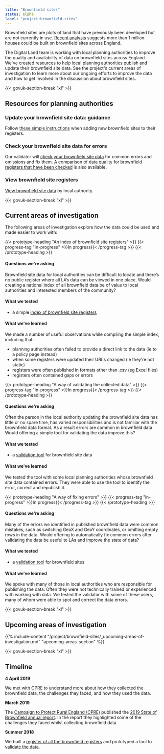 ```yaml
---
title: "Brownfield sites"
status: alpha
label: "project:brownfield-sites"
---
```


Brownfield sites are plots of land that have previously been developed but are not currently in use. [Recent analysis](https://www.cpre.org.uk/resources/housing-and-planning/planning/item/5086-state-of-brownfield-2019) suggests more than 1 million houses could be built on brownfield sites across England.

The Digital Land team is working with local planning authorities to improve the quality and availability of data on brownfield sites across England. We've created resources to help local planning authorities publish and update their brownfield site data. See the project's current areas of investigation to learn more about our ongoing efforts to improve the data and how to get involved in the discussion about brownfield sites.

{{< govuk-section-break "xl" >}}

## Resources for planning authorities


### Update your brownfield site data: guidance

Follow [these simple instructions](https://digital-land.github.io/guidance/brownfield-sites/) when adding new brownfield sites to their registers.


### Check your brownfield site data for errors

Our validator will [check your brownfield site data](https://brownfield-sites-validator.cloudapps.digital/start) for common errors and omissions and fix them. A comparison of data quality for [brownfield registers that have been checked](https://digital-land.github.io/brownfield-sites/) is also available.


### View brownfield site registers

[View brownfield site data](https://github.com/communitiesuk/digital-land-collector/tree/master/data/publication/brownfield-sites) by local authority.


{{< govuk-section-break "xl" >}}

## Current areas of investigation

The following areas of investigation explore how the data could be used and made easier to work with:

{{< prototype-heading "An index of brownfield site registers" >}}
  {{< progress-tag "in-progress" >}}In progress{{< /progress-tag >}}
{{< /prototype-heading >}}

#### Questions we're asking

Brownfield site data for local authorities can be difficult to locate and there’s no public register where all LA’s data can be viewed in one place. Would creating a national index of all brownfield data be of value to local authorities and interested members of the community?

#### What we tested
* a simple [index of brownfield site registers](https://github.com/communitiesuk/digital-land-collector/blob/master/etc/brownfield-site-publication.tsv)

#### What we've learned

We made a number of useful observations while compiling the simple index, including that:

* planning authorities often failed to provide a direct link to the data (ie to a policy page instead)
* when some registers were updated their URLs changed (ie they're not static)
* registers were often published in formats other than .csv (eg Excel files)
* registers often contained gaps or errors

{{< prototype-heading "A way of validating the collected data" >}}
  {{< progress-tag "in-progress" >}}In progress{{< /progress-tag >}}
{{< /prototype-heading >}}

#### Questions we're asking

Often the person in the local authority updating the brownfield site data has little or no spare time, has varied responsibilities and is not familiar with the brownfield data format. As a result errors are common in brownfield data. Would offering a simple tool for validating the data improve this?

#### What we tested
* a [validation tool](https://brownfield-sites-validator.cloudapps.digital/) for brownfield site data

#### What we've learned

We tested the tool with some local planning authorities whose brownfield site data contained errors. They were able to use the tool to identify the error, correct and republish it.

{{< prototype-heading "A way of fixing errors" >}}
  {{< progress-tag "in-progress" >}}In progress{{< /progress-tag >}}
{{< /prototype-heading >}}

#### Questions we're asking

Many of the errors we identified in published brownfield data were common mistakes, such as switching GeoX and GeoY coordinates, or omitting empty rows in the data. Would offering to automatically fix common errors after validating the data be useful to LAs and improve the state of data?

#### What we tested
* a [validation tool](https://brownfield-sites-validator.cloudapps.digital/) for brownfield sites

#### What we've learned

We spoke with many of those in local authorities who are responsible for publishing the data. Often they were not technically trained or experienced with working with data. We tested the validator with some of these users, many of whom were able to spot and correct the data errors.

{{< govuk-section-break "xl" >}}

## Upcoming areas of investigation

{{% include-content "/project/brownfield-sites/_upcoming-areas-of-investigation.md" "upcoming-areas-section" %}}

{{< govuk-section-break "xl" >}}

## Timeline

**4 April 2019**

We met with [CPRE](https://cpre.org.uk/) to understand more about how they collected the brownfield data, the challenges they faced, and how they used the data.

**March 2019**

The [Campaign to Protect Rural England (CPRE)](https://cpre.org.uk/) published the [2019 State of Brownfield annual report](https://www.cpre.org.uk/resources/housing-and-planning/planning/item/5086-state-of-brownfield-2019). In the report they highlighted some of the challenges they faced whilst collecting brownfield data.

**Summer 2018**

We built a [register of all the brownfield registers](https://github.com/communitiesuk/digital-land-collector/blob/master/etc/brownfield-site-publication.tsv) and prototyped a tool to [validate the data](https://brownfield-sites-validator.cloudapps.digital/).

